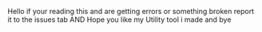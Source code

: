 Hello if your reading this and are getting errors or something broken report it to the issues tab AND Hope you like my Utility tool i made and bye
